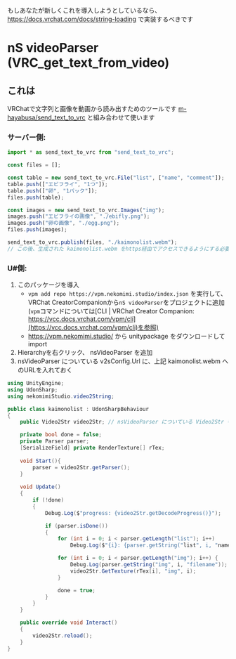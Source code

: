 もしあなたが新しくこれを導入しようとしているなら、 https://docs.vrchat.com/docs/string-loading で実装するべきです

# nS videoParser (VRC_get_text_from_video)
## これは
VRChatで文字列と画像を動画から読み出すためのツールです
[m-hayabusa/send_text_to_vrc](https://github.com/m-hayabusa/send_text_to_vrc) と組み合わせて使います


### サーバー側: 
```javascript
import * as send_text_to_vrc from "send_text_to_vrc";

const files = [];

const table = new send_text_to_vrc.File("list", ["name", "comment"]);
table.push(["エビフライ", "1つ"]);
table.push(["卵", "1パック"]);
files.push(table);

const images = new send_text_to_vrc.Images("img");
images.push("エビフライの画像", "./ebifly.png");
images.push("卵の画像", "./egg.png");
files.push(images);

send_text_to_vrc.publish(files, "./kaimonolist.webm");
// この後、生成された kaimonolist.webm をhttps経由でアクセスできるようにする必要があります
```


### U#側:
1. このパッケージを導入
    * `vpm add repo https://vpm.nekomimi.studio/index.json` を実行して、VRChat CreatorCompanionから`nS videoParser`をプロジェクトに追加  
      (`vpm`コマンドについては[CLI | VRChat Creator Companion: https://vcc.docs.vrchat.com/vpm/cli](https://vcc.docs.vrchat.com/vpm/cli)を参照)
    * https://vpm.nekomimi.studio/ から unitypackage をダウンロードして import
2. Hierarchyを右クリック、 nsVideoParser を追加
3. nsVideoParser についている v2sConfig.Url に、上記 kaimonolist.webm へのURLを入れておく

```csharp
using UnityEngine;
using UdonSharp;
using nekomimiStudio.video2String;

public class kaimonolist : UdonSharpBehaviour
{
    public Video2Str video2Str; // nsVideoParser についている Video2Str をここに割りあてる

    private bool done = false;
    private Parser parser;
    [SerializeField] private RenderTexture[] rTex;
    
    void Start(){
        parser = video2Str.getParser();
    }
    
    void Update()
    {
        if (!done)
        {
            Debug.Log($"progress: {video2Str.getDecodeProgress()}");

            if (parser.isDone())
            {
                for (int i = 0; i < parser.getLength("list"); i++)
                    Debug.Log($"{i}: {parser.getString("list", i, "name")}, {parser.getString("list", i, "comment")}");

                for (int i = 0; i < parser.getLength("img"); i++) {
                    Debug.Log(parser.getString("img", i, "filename"));
                    video2Str.GetTexture(rTex[i], "img", i);
                }

                done = true;
            }
        }
    }

    public override void Interact()
    {
        video2Str.reload();
    }
}
```
